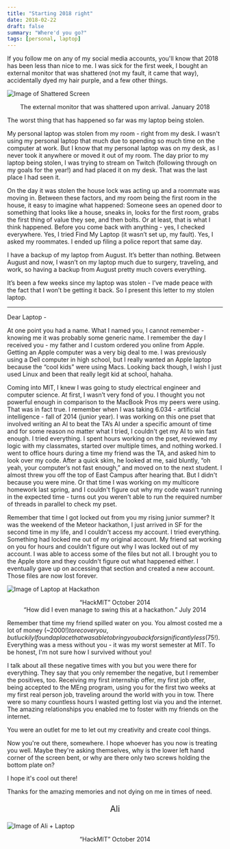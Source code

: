 ```yaml
---
title: "Starting 2018 right"
date: 2018-02-22
draft: false
summary: "Where'd you go?"
tags: [personal, laptop]
---
```

If you follow me on any of my social media accounts, you'll know that 2018 has been less than nice to me. I was sick for the first week, I bought an external monitor that was shattered (not my fault, it came that way), accidentally dyed my hair purple, and a few other things.

![Image of Shattered Screen](/2018-2-shattered-screen.jpg)
<center>The external monitor that was shattered upon arrival.
January 2018</center>

The worst thing that has happened so far was my laptop being stolen.

My personal laptop was stolen from my room - right from my desk. I wasn't using my personal laptop that much due to spending so much time on the computer at work. But I know that my personal laptop was on my desk, as I never took it anywhere or moved it out of my room. The day prior to my laptop being stolen, I was trying to stream on Twitch (following through on my goals for the year!) and had placed it on my desk. That was the last place I had seen it. 

On the day it was stolen the house lock was acting up and a roommate was moving in. Between these factors, and my room being the first room in the house, it easy to imagine what happened: Someone sees an opened door to something that looks like a house, sneaks in, looks for the first room, grabs the first thing of value they see, and then bolts. Or at least, that is what I think happened. Before you come back with anything - yes, I checked everywhere. Yes, I tried Find My Laptop (it wasn’t set up, my fault). Yes, I asked my roommates. I ended up filing a police report that same day. 

I have a backup of my laptop from August. It’s better than nothing. Between August and now, I wasn’t on my laptop much due to surgery, traveling, and work, so having a backup from August pretty much covers everything. 

It’s been a few weeks since my laptop was stolen - I’ve made peace with the fact that I won’t be getting it back. So I present this letter to my stolen laptop. 

-------

Dear Laptop -

At one point you had a name. What I named you, I cannot remember - knowing me it was probably some generic name. I remember the day I received you - my father and I custom ordered you online from Apple. Getting an Apple computer was a very big deal to me. I was previously using a Dell computer in high school, but I really wanted an Apple laptop because the “cool kids” were using Macs. Looking back though, I wish I just used Linux and been that really legit kid at school, hahaha. 

Coming into MIT, I knew I was going to study electrical engineer and computer science. At first, I wasn’t very fond of you. I thought you not powerful enough in comparison to the MacBook Pros my peers were using. That was in fact true. I remember when I was taking 6.034 - artificial intelligence - fall of 2014 (junior year). I was working on this one pset that involved writing an AI to beat the TA’s AI under a specific amount of time and for some reason no matter what I tried, I couldn't get my AI to win fast enough. I tried everything. I spent hours working on the pset, reviewed my logic with my classmates, started over multiple times, and nothing worked. I went to office hours during a time my friend was the TA, and asked him to look over my code. After a quick skim, he looked at me, said bluntly, “oh yeah, your computer’s not fast enough,” and moved on to the next student. I almost threw you off the top of East Campus after hearing that. But I didn't because you were mine. Or that time I was working on my multicore homework last spring, and I couldn't figure out why my code wasn't running in the expected time - turns out you weren't able to run the required number of threads in parallel to check my pset. 

Remember that time I got locked out from you my rising junior summer? It was the weekend of the Meteor hackathon, I just arrived in SF for the second time in my life, and I couldn't access my account. I tried everything. Something had locked me out of my original account. My friend sat working on you for hours and couldn't figure out why I was locked out of my account. I was able to access some of the files but not all. I brought you to the Apple store and they couldn't figure out what happened either. I eventually gave up on accessing that section and created a new account. Those files are now lost forever. 


![Image of Laptop at Hackathon](/2018-2-meteor-hackathon.jpg)
<center>“HackMIT”
October 2014</center>
<center>“How did I even manage to swing this at a hackathon.”
July 2014</center>


Remember that time my friend spilled water on you. You almost costed me a lot of money (~$2000!) to recover you, but luckily I found a place that was able to bring you back for significantly less ($75!). Everything was a mess without you - it was my worst semester at MIT. To be honest, I'm not sure how I survived without you! 

I talk about all these negative times with you but you were there for everything. They say that you only remember the negative, but I remember the positives, too. Receiving my first internship offer, my first job offer, being accepted to the MEng program, using you for the first two weeks at my first real person job, traveling around the world with you in tow. There were so many countless hours I wasted getting lost via you and the internet. The amazing relationships you enabled me to foster with my friends on the internet. 

You were an outlet for me to let out my creativity and create cool things.

Now you're out there, somewhere. I hope whoever has you now is treating you well. Maybe they're asking themselves, why is the lower left hand corner of the screen bent, or why are there only two screws holding the bottom plate on? 

I hope it's cool out there! 

Thanks for the amazing memories and not dying on me in times of need.

<p style="font-size: 1.4em; text-align: center;">Ali</p>


![Image of Ali + Laptop](/2018-2-laptop-smiles.jpg)
<center>“HackMIT”
October 2014</center>

